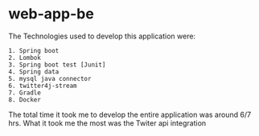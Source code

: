 # web-app-be


The Technologies used to develop this application were:

    1. Spring boot
    2. Lombok
    3. Spring boot test [Junit]
    4. Spring data
    5. mysql java connector
    6. twitter4j-stream
    7. Gradle
    8. Docker
  
   The total time it took me to develop the entire application was around 6/7 hrs. What it took me the most was 
     the Twiter api integration
